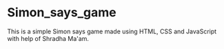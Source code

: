 # Simon_says_game
This is a simple Simon says game made using HTML, CSS and JavaScript with help of Shradha Ma'am.
